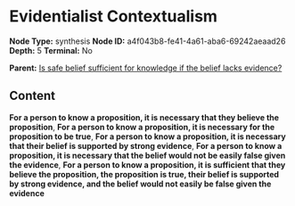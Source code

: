 # Evidentialist Contextualism

**Node Type:** synthesis
**Node ID:** a4f043b8-fe41-4a61-aba6-69242aeaad26
**Depth:** 5
**Terminal:** No

**Parent:** [Is safe belief sufficient for knowledge if the belief lacks evidence?](is-safe-belief-sufficient-for-knowledge-if-the-belief-lacks-evidence-antithesis-b576c7e7-12f5-48a5-bd2b-88cd029f9d92.md)

## Content

**For a person to know a proposition, it is necessary that they believe the proposition**, **For a person to know a proposition, it is necessary for the proposition to be true**, **For a person to know a proposition, it is necessary that their belief is supported by strong evidence**, **For a person to know a proposition, it is necessary that the belief would not be easily false given the evidence**, **For a person to know a proposition, it is sufficient that they believe the proposition, the proposition is true, their belief is supported by strong evidence, and the belief would not easily be false given the evidence**
